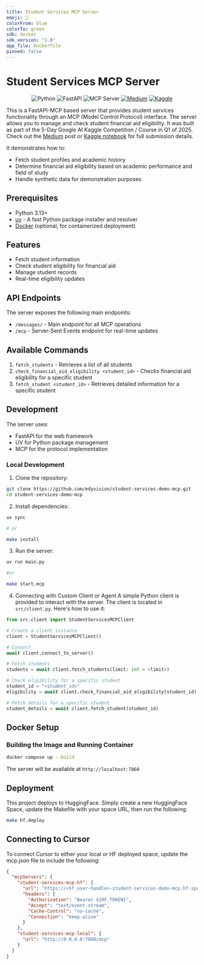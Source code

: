 ```yaml
---
title: Student Services MCP Server
emoji: 🧾
colorFrom: blue
colorTo: green
sdk: docker
sdk_version: "1.0"
app_file: Dockerfile
pinned: false
---
```


# Student Services MCP Server
<div align=center>

![Python](https://img.shields.io/badge/python-3670A0?style=for-the-badge&logo=python&logoColor=ffdd54)
![FastAPI](https://img.shields.io/badge/FastAPI-005571?style=for-the-badge&logo=fastapi)
![](https://badge.mcpx.dev?type=server 'MCP Server')
[![Medium](https://img.shields.io/badge/Medium-12100E?style=for-the-badge&logo=medium&logoColor=white)](https://medium.com/@docejr/experimenting-with-a-demo-mcp-and-gemini-e5b183e3b3f3)
[![Kaggle](https://img.shields.io/badge/Kaggle-035a7d?style=for-the-badge&logo=kaggle&logoColor=white)](https://www.kaggle.com/code/edyvision/5dgai-gemini-demo-student-services-mcp)
</div>

This is a FastAPI-MCP based server that provides student services functionality through an MCP (Model Control Protocol) interface. The server allows you to manage and check student financial aid eligibility. It was built as part of the 5-Day Google AI Kaggle Competition / Course in Q1 of 2025. Check out the <a href="https://medium.com/@docejr/experimenting-with-a-demo-mcp-and-gemini-e5b183e3b3f3">Medium</a> post or <a href="https://www.kaggle.com/code/edyvision/5dgai-gemini-student-services-agent-mcp">Kaggle notebook</a> for full submission details.

It demonstrates how to:

- Fetch student profiles and academic history
- Determine financial aid eligibility based on academic performance and field of study
- Handle synthetic data for demonstration purposes

## Prerequisites

- Python 3.13+
- [uv](https://github.com/astral-sh/uv) - A fast Python package installer and resolver
- [Docker](https://www.docker.com/) (optional, for containerized deployment)


## Features

- Fetch student information
- Check student eligibility for financial aid
- Manage student records
- Real-time eligibility updates

## API Endpoints

The server exposes the following main endpoints:
- `/messages/` - Main endpoint for all MCP operations
- `/mcp` - Server-Sent Events endpoint for real-time updates

## Available Commands

1. `fetch_students` - Retrieves a list of all students
2. `check_financial_aid_eligibility <student_id>` - Checks financial aid eligibility for a specific student
3. `fetch_student <student_id>` - Retrieves detailed information for a specific student

## Development

The server uses:
- FastAPI for the web framework
- UV for Python package management
- MCP for the protocol implementation

### Local Development

1. Clone the repository:
```bash
git clone https://github.com/edyvision/student-services-demo-mcp.git
cd student-services-demo-mcp
```

2. Install dependencies:
```bash
uv sync

# or

make install
```

3. Run the server:
```bash
uv run main.py

#or 

make start.mcp
```

4. Connecting with Custom Client or Agent
A simple Python client is provided to interact with the server. The client is located in `src/client.py`. Here's how to use it:

```python
from src.client import StudentServicesMCPClient

# Create a client instance
client = StudentServicesMCPClient()

# Connect
await client.connect_to_server()

# Fetch students
students = await client.fetch_students(limit: int = <limit>)

# Check eligibility for a specific student
student_id = "<student_id>"
eligibility = await client.check_financial_aid_eligibility(student_id)

# Fetch details for a specific student
student_details = await client.fetch_student(student_id)
```

## Docker Setup

### Building the Image and Running Container

```bash
docker compose up --build
```

The server will be available at `http://localhost:7860`

## Deployment
This project deploys to HuggingFace. Simply create a new HuggingFace Space, update the Makefile with your space URL, then run the following:

```bash
make hf.deploy
```

## Connecting to Cursor
To connect Cursor to either your local or HF deployed space, update the mcp.json file to include the following:

```json
{
  "mcpServers": {
    "student-services-mcp-hf": {
      "url": "https://<hf_user-handle>-student-services-demo-mcp.hf.space/mcp",
      "headers": {
        "Authorization": "Bearer ${HF_TOKEN}",
        "Accept": "text/event-stream",
        "Cache-Control": "no-cache",
        "Connection": "keep-alive"
      }
    },
    "student-services-mcp-local": {
      "url": "http://0.0.0.0:7860/mcp"
    }
  }
}
```
